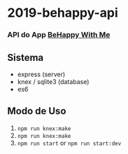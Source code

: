 # 2019-behappy-api
### API do App [BeHappy With Me](https://behappywith.me)

## Sistema
- express (server)
- knex / sqlite3 (database)
- es6

## Modo de Uso
1. `npm run knex:make`
2. `npm run knex:make`
3. `npm run start` or `npm run start:dev`
